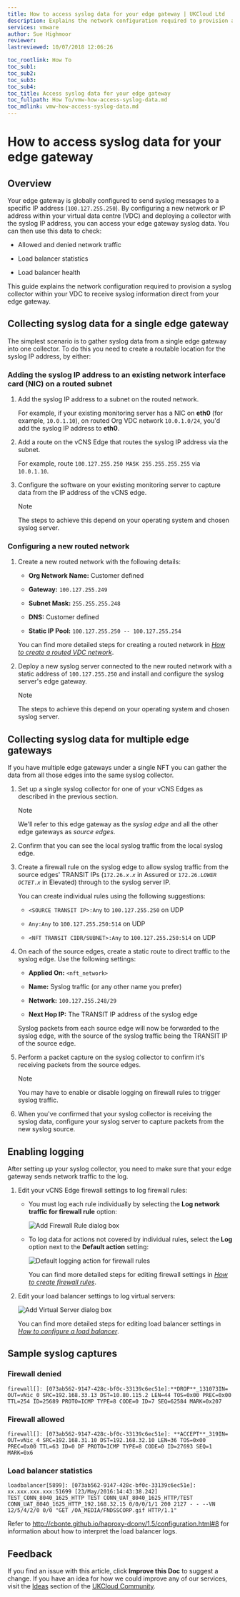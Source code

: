 ```yaml
---
title: How to access syslog data for your edge gateway | UKCloud Ltd
description: Explains the network configuration required to provision a syslog collector within your VDC to receive syslog information direct from your edge gateway
services: vmware
author: Sue Highmoor
reviewer:
lastreviewed: 10/07/2018 12:06:26

toc_rootlink: How To
toc_sub1:
toc_sub2:
toc_sub3:
toc_sub4:
toc_title: Access syslog data for your edge gateway
toc_fullpath: How To/vmw-how-access-syslog-data.md
toc_mdlink: vmw-how-access-syslog-data.md
---
```


# How to access syslog data for your edge gateway

## Overview

Your edge gateway is globally configured to send syslog messages to a specific IP address (`100.127.255.250`). By configuring a new network or IP address within your virtual data centre (VDC) and deploying a collector with the syslog IP address, you can access your edge gateway
syslog data. You can then use this data to check:

- Allowed and denied network traffic

- Load balancer statistics

- Load balancer health

This guide explains the network configuration required to provision a syslog collector within your VDC to receive syslog information direct from your edge gateway.

## Collecting syslog data for a single edge gateway

The simplest scenario is to gather syslog data from a single edge gateway into one collector. To do this you need to create a routable location for the syslog IP address, by either:

### Adding the syslog IP address to an existing network interface card (NIC) on a routed subnet

1. Add the syslog IP address to a subnet on the routed network.

    For example, if your existing monitoring server has a NIC on **eth0** (for example, `10.0.1.10`), on routed Org VDC network `10.0.1.0/24`, you'd add the syslog IP address to **eth0**.

2. Add a route on the vCNS Edge that routes the syslog IP address via the subnet.

    For example, route `100.127.255.250 MASK 255.255.255.255` via `10.0.1.10`.

3. Configure the software on your existing monitoring server to capture data from the IP address of the vCNS edge.

    > [!NOTE]
    > The steps to achieve this depend on your operating system and chosen syslog server.

### Configuring a new routed network

1. Create a new routed network with the following details:

    - **Org Network Name:** Customer defined

    - **Gateway:** `100.127.255.249`

    - **Subnet Mask:** `255.255.255.248`

    - **DNS:** Customer defined

    - **Static IP Pool:** `100.127.255.250 -- 100.127.255.254`

    You can find more detailed steps for creating a routed network in [*How to create a routed VDC network*](vmw-how-create-routed-network.md).

2. Deploy a new syslog server connected to the new routed network with a static address of `100.127.255.250` and install and configure the syslog server's edge gateway.

    > [!NOTE]
    > The steps to achieve this depend on your operating system and chosen syslog server.

## Collecting syslog data for multiple edge gateways

If you have multiple edge gateways under a single NFT you can gather the data from all those edges into the same syslog collector.

1. Set up a single syslog collector for one of your vCNS Edges as described in the previous section.

    > [!NOTE]
    > We'll refer to this edge gateway as the *syslog edge* and all the other edge gateways as *source edges*.

2. Confirm that you can see the local syslog traffic from the local syslog edge.

3. Create a firewall rule on the syslog edge to allow syslog traffic from the source edges' TRANSIT IPs (`172.26.`*`x`*`.`*`x`* in Assured or `172.26.`*`LOWER OCTET`*`.`*`x`* in Elevated) through to the syslog server IP.

    You can create individual rules using the following suggestions:

    - `<SOURCE TRANSIT IP>:Any` to `100.127.255.250` on UDP

    - `Any:Any` to `100.127.255.250:514` on UDP

    - `<NFT TRANSIT CIDR/SUBNET>:Any` to `100.127.255.250:514` on UDP

4. On each of the source edges, create a static route to direct traffic to the syslog edge. Use the following settings:

    - **Applied On:** `<nft_network>`

    - **Name:** Syslog traffic (or any other name you prefer)

    - **Network:** `100.127.255.248/29`

    - **Next Hop IP:** The TRANSIT IP address of the syslog edge

    Syslog packets from each source edge will now be forwarded to the syslog edge, with the source of the syslog traffic being the TRANSIT IP of the source edge.

5. Perform a packet capture on the syslog collector to confirm it's receiving packets from the source edges.

    > [!NOTE]
    > You may have to enable or disable logging on firewall rules to trigger syslog traffic.

6. When you've confirmed that your syslog collector is receiving the syslog data, configure your syslog server to capture packets from the new syslog source.

## Enabling logging

After setting up your syslog collector, you need to make sure that your edge gateway sends network traffic to the log.

1. Edit your vCNS Edge firewall settings to log firewall rules:

    - You must log each rule individually by selecting the **Log network traffic for firewall rule** option:

        ![Add Firewall Rule dialog box](images/vmw-vcd-syslog-firewall-rule.png)

    - To log data for actions not covered by individual rules, select the **Log** option next to the **Default action** setting:

        ![Default logging action for firewall rules](images/vmw-vcd-syslog-firewall-default-action.png)

        You can find more detailed steps for editing firewall settings in [*How to create firewall rules*](vmw-how-create-firewall-rules.md).

2. Edit your load balancer settings to log virtual servers:

    ![Add Virtual Server dialog box](images/vmw-vcd-syslog-load-balancer.png)

    You can find more detailed steps for editing load balancer settings in [*How to configure a load balancer*](vmw-how-configure-load-balancer.md).

## Sample syslog captures

### Firewall denied

`firewall[]: [073ab562-9147-428c-bf0c-33139c6ec51e]:**DROP**_131073IN= OUT=vNic_0 SRC=192.168.33.13 DST=10.80.115.2 LEN=44 TOS=0x00 PREC=0x00 TTL=254 ID=25689 PROTO=ICMP TYPE=8 CODE=0 ID=7 SEQ=62584 MARK=0x207`

### Firewall allowed

`firewall[]: [073ab562-9147-428c-bf0c-33139c6ec51e]: **ACCEPT**_319IN= OUT=vNic_4 SRC=192.168.31.10 DST=192.168.32.10 LEN=36 TOS=0x00 PREC=0x00 TTL=63 ID=0 DF PROTO=ICMP TYPE=8 CODE=0 ID=27693 SEQ=1 MARK=0x6`

### Load balancer statistics

`loadbalancer[5899]: [073ab562-9147-428c-bf0c-33139c6ec51e]: xx.xxx.xxx.xxx:51699 [23/May/2016:14:43:38.242] TEST_CONN_8040_1625_HTTP TEST CONN_UAT_8040_1625_HTTP/TEST CONN_UAT_8040_1625_HTTP_192.168.32.15 0/0/0/1/1 200 2127 - - --VN 12/5/4/2/0 0/0 "GET /OA_MEDIA/FNDSSCORP.gif HTTP/1.1"`

Refer to
<http://cbonte.github.io/haproxy-dconv/1.5/configuration.html#8> for information about how to interpret the load balancer logs.

## Feedback

If you find an issue with this article, click **Improve this Doc** to suggest a change. If you have an idea for how we could improve any of our services, visit the [Ideas](https://community.ukcloud.com/ideas) section of the [UKCloud Community](https://community.ukcloud.com).

